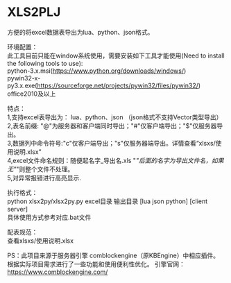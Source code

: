 # XLS2PLJ
方便的将excel数据表导出为lua、python、json格式。

环境配置：  
此工具目前只能在window系统使用，需要安装如下工具才能使用(Need to install the following tools to use):  
python-3.x.msi(https://www.python.org/downloads/windows/)  
pywin32-x-py3.x.exe(https://sourceforge.net/projects/pywin32/files/pywin32/)  
office2010及以上  

特点：   
1,支持excel表导出为： lua、python、json （json格式不支持Vector类型导出）   
2,表名前缀: "@"为服务器和客户端同时导出；"#"仅客户端导出；"$"仅服务器导出。   
3,数据列中命令符号:"c"仅客户端导出；"s"仅服务器端导出。详情查看“xlsxs/使用说明.xlsx”   
4,excel文件命名规则：随便起名字_导出名.xls "_"后面的名字为导出文件名，如果无"_"则整个文件不处理。   
5,对异常报错进行高亮显示.  

执行格式：  
python xlsx2py/xlsx2py.py  excel目录  输出目录  [lua json python]  [client server]   
具体使用方式参考对应.bat文件  

配表规范：  
查看xlsxs/使用说明.xlsx  

PS：此项目来源于服务器引擎 comblockengine（原KBEngine）中相应插件。
根据实际项目需求进行了一些功能和使用便利性优化。
引擎官网：https://www.comblockengine.com/